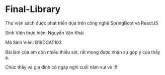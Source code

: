 # Final-Library
Thư viện sách được phát triển dựa trên công nghệ SpringBoot và ReactJS

Sinh Viên thực hiện: Nguyễn Văn Khải

Mã Sinh Viên: B19DCAT103

Bài làm của em còn nhiều thiếu sót, rất mong được nhận sự góp ý của thầy ạ.

Chúc thầy và gia đình có ngày nghỉ cuối năm vui vẻ !!!